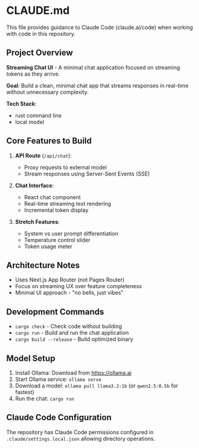 # CLAUDE.md

This file provides guidance to Claude Code (claude.ai/code) when working with code in this repository.

## Project Overview

**Streaming Chat UI** - A minimal chat application focused on streaming tokens as they arrive.

**Goal**: Build a clean, minimal chat app that streams responses in real-time without unnecessary complexity.

**Tech Stack**: 
- rust command line
- local model

## Core Features to Build

1. **API Route** (`/api/chat`):
   - Proxy requests to external model
   - Stream responses using Server-Sent Events (SSE)

2. **Chat Interface**:
   - React chat component
   - Real-time streaming text rendering
   - Incremental token display

3. **Stretch Features**:
   - System vs user prompt differentiation
   - Temperature control slider
   - Token usage meter

## Architecture Notes

- Uses Next.js App Router (not Pages Router)
- Focus on streaming UX over feature completeness
- Minimal UI approach - "no bells, just vibes"

## Development Commands

- `cargo check` - Check code without building
- `cargo run` - Build and run the chat application
- `cargo build --release` - Build optimized binary

## Model Setup

1. Install Ollama: Download from https://ollama.ai
2. Start Ollama service: `ollama serve`
3. Download a model: `ollama pull llama3.2:1b` (or `qwen2.5:0.5b` for fastest)
4. Run the chat: `cargo run`

## Claude Code Configuration

The repository has Claude Code permissions configured in `.claude/settings.local.json` allowing directory operations.
